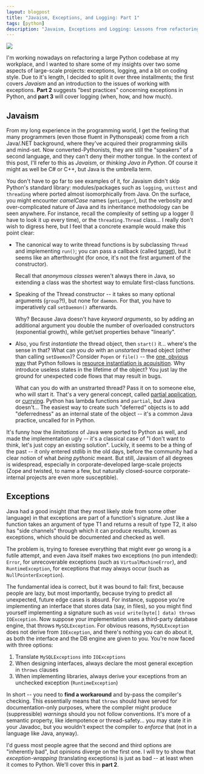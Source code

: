 ```yaml
---
layout: blogpost
title: "Javaism, Exceptions, and Logging: Part 1"
tags: [python]
description: "Javaism, Exceptions and Logging: Lessons from refactoring large codebases. Part 1 of 3"
---
```


<img src="http://tomerfiliba.com/static/res/2012-07-05-no-java.png" class="blog_post_image" />

I'm working nowadays on refactoring a large Python codebase at my workplace, and I wanted to share 
some of my insights over two some aspects of large-scale projects: exceptions, logging, and 
a bit on coding style. Due to it's length, I decided to split it over three installments; the first 
covers *Javaism* and an introduction to the issues of working with exceptions. **Part 2** suggests
"best practices" concerning exceptions in Python, and **part 3** will cover logging (when, how, 
and how much).

## Javaism ##

From my long experience in the programming world, I get the feeling that many programmers
(even those fluent in Pythonspeak) come from a rich Java/.NET background, where they've acquired 
their programming skills and mind-set. Now converted-Pythonists, they are still the "speakers" 
of a second language, and they can't deny their mother tongue. In the context of this post, I'll 
refer to this as *Javaism*, or *thinking Java in Python*. Of course it might as well be C# or C++, 
but Java is the umbrella term.

You don't have to go far to see examples of it, for Javaism didn't skip Python's standard library: 
modules/packages such as ``logging``, ``unittest`` and ``threading`` where ported almost 
isomorphically from Java. On the surface, you might encounter *camelCase* names (``getLogger``), 
but the verbosity and over-complicated nature of Java and its inheritance methodology can be seen 
anywhere. For instance, recall the complexity of setting up a logger (I have to look it up every 
time), or the ``threading.Thread`` class... I really don't wish to digress here, but I feel that a 
concrete example would make this point clear:

* The canonical way to write thread functions is by subclassing ``Thread`` and implementing 
  ``run()``; you can pass a callback (called 
  [target](http://docs.oracle.com/javase/6/docs/api/java/lang/Thread.html#Thread(java.lang.Runnable))),
  but it seems like an afterthrought (for once, it's not the first argument of the constructor).
  
  Recall that *anonymous classes* weren't always there in Java, so extending a class was the 
  shortest way to emulate first-class functions.
  
* Speaking of the Thread constructor -- it takes so many optional arguments (``group``?!),
  but none for ``daemon``. For that, you have to imperatively call ``setDaemon()`` afterwards.
  
  Why? Because Java doesn't have *keyword arguments*, so by adding an additional argument you 
  double the number of overloaded constructors (exponential growth), while get/set properties 
  behave "linearly". 
  
* Also, you first *instantiate* the thread object, then ``start()`` it... where's the sense in that?
  What can you *do* with an *unstarted* thread object (other than calling ``setDaemon``)? 
  Consider ``Popen`` or ``file()`` -- the [one, obvious way](http://www.python.org/dev/peps/pep-0020/)
  that Python follows is [resource instantiation is acquisition](http://en.wikipedia.org/wiki/Resource_Acquisition_Is_Initialization).
  Why introduce useless states in the lifetime of the object? You just lay the ground for 
  unexpected code flows that may result in bugs. 
  
  What can you do with an unstrarted thread? Pass it on to someone else, who will start it. That's
  a very general concept, called [partial application](http://docs.python.org/library/functools.html#functools.partial),
  or [currying](http://en.wikipedia.org/wiki/Currying). Python has lambda functions and ``partial``, 
  but Java doesn't... The easiest way to create such "deferred" objects is to add "deferredness" 
  as an internal state of the object -- it's a common Java practice, uncalled for in Python.

It's funny how the *limitations* of Java were ported to Python as well, and made the implementation
ugly -- it's a classical case of "I don't want to think, let's just copy an existing solution".
Luckily, it seems to be a thing of the past -- it only entered stdlib in the old days, before the 
community had a clear notion of what *being pythonic* meant. But still, Javaism of all degrees is 
widespread, especially in corporate-developed large-scale projects (Zope and twisted, to name a 
few, but naturally closed-source corporate-internal projects are even more susceptible).

## Exceptions ##

Java had a good insight (that they most likely stole from some other language) in that exceptions 
are part of a function's signature. Just like a function takes an argument of type T1 and returns a 
result of type T2, it also has "side channels" through which it can produce results, known
as exceptions, which should be documented and checked as well. 

The problem is, trying to foresee everything that might ever go wrong is a futile attempt, and 
even Java itself makes two exceptions (no pun intended): ``Error``, for unrecoverable exceptions 
(such as ``VirtualMachineError``), and ``RuntimeException``, for exceptions that may always occur 
(such as ``NullPointerException``). 

The fundamental idea is correct, but it was bound to fail: first, because people are lazy,
but most importantly, because trying to predict all unexpected, future edge cases is absurd. 
For instance, suppose you're implementing an interface that stores data (say, in files), so you 
might find yourself implementing a signature such as ``void write(byte[] data) throws IOException``.
Now suppose your implementation uses a third-party database engine, that throws ``MySQLException``.
For obvious reasons, ``MySQLException`` does not derive from ``IOException``, and there's nothing
you can do about it, as both the interface and the DB engine are given to you. You're now faced 
with three options:

1. Translate ``MySQLExceptions`` into ``IOExceptions``
2. When designing interfaces, always declare the most general exception in ``throws`` clauses
3. When implementing libraries, always derive your exceptions from an unchecked exception 
   (``RuntimeException``)

In short -- you need to **find a workaround** and by-pass the compiler's checking. This 
essentially means that ``throws`` should have served for documentation-only purposes, where the 
compiler might produce (suppressible) *warnings* should you not follow conventions. It's more of 
a semantic property, like idempotence or thread-safety... you may state it in your Javadoc, 
but you wouldn't expect the compiler to *enforce* that (not in a language like Java, anyway).

I'd guess most people agree that the second and third options are "inherently bad", but opinions
diverge on the first one. I will try to show that *exception-wrapping* (translating exceptions) 
is just as bad -- at least when it comes to Python. We'll cover this in **part 2**.
